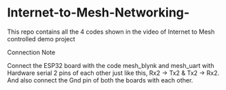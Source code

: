 # Internet-to-Mesh-Networking-
This repo contains all the 4 codes shown in the video of Internet to Mesh controlled demo project 

Connection Note

Connect the ESP32 board with the code mesh_blynk and mesh_uart with Hardware serial 2 pins of each other just like this, Rx2 -> Tx2 & Tx2 -> Rx2. And also connect the Gnd pin of both the boards with each other. 
